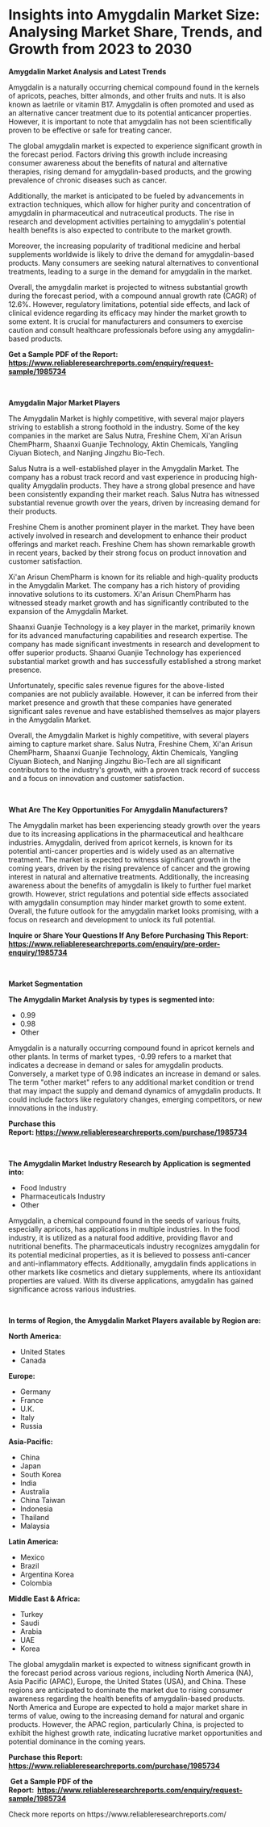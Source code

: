 <p><h1>Insights into Amygdalin Market Size: Analysing Market Share, Trends, and Growth from 2023 to 2030</h1></p><p><strong>Amygdalin Market Analysis and Latest Trends</strong></p>
<p><p>Amygdalin is a naturally occurring chemical compound found in the kernels of apricots, peaches, bitter almonds, and other fruits and nuts. It is also known as laetrile or vitamin B17. Amygdalin is often promoted and used as an alternative cancer treatment due to its potential anticancer properties. However, it is important to note that amygdalin has not been scientifically proven to be effective or safe for treating cancer.</p><p>The global amygdalin market is expected to experience significant growth in the forecast period. Factors driving this growth include increasing consumer awareness about the benefits of natural and alternative therapies, rising demand for amygdalin-based products, and the growing prevalence of chronic diseases such as cancer.</p><p>Additionally, the market is anticipated to be fueled by advancements in extraction techniques, which allow for higher purity and concentration of amygdalin in pharmaceutical and nutraceutical products. The rise in research and development activities pertaining to amygdalin's potential health benefits is also expected to contribute to the market growth.</p><p>Moreover, the increasing popularity of traditional medicine and herbal supplements worldwide is likely to drive the demand for amygdalin-based products. Many consumers are seeking natural alternatives to conventional treatments, leading to a surge in the demand for amygdalin in the market.</p><p>Overall, the amygdalin market is projected to witness substantial growth during the forecast period, with a compound annual growth rate (CAGR) of 12.6%. However, regulatory limitations, potential side effects, and lack of clinical evidence regarding its efficacy may hinder the market growth to some extent. It is crucial for manufacturers and consumers to exercise caution and consult healthcare professionals before using any amygdalin-based products.</p></p>
<p><strong>Get a Sample PDF of the Report:&nbsp; <a href="https://www.reliableresearchreports.com/enquiry/request-sample/1985734">https://www.reliableresearchreports.com/enquiry/request-sample/1985734</a></strong></p>
<p>&nbsp;</p>
<p><strong>Amygdalin Major Market Players</strong></p>
<p><p>The Amygdalin Market is highly competitive, with several major players striving to establish a strong foothold in the industry. Some of the key companies in the market are Salus Nutra, Freshine Chem, Xi'an Arisun ChemPharm, Shaanxi Guanjie Technology, Aktin Chemicals, Yangling Ciyuan Biotech, and Nanjing Jingzhu Bio-Tech.</p><p>Salus Nutra is a well-established player in the Amygdalin Market. The company has a robust track record and vast experience in producing high-quality Amygdalin products. They have a strong global presence and have been consistently expanding their market reach. Salus Nutra has witnessed substantial revenue growth over the years, driven by increasing demand for their products.</p><p>Freshine Chem is another prominent player in the market. They have been actively involved in research and development to enhance their product offerings and market reach. Freshine Chem has shown remarkable growth in recent years, backed by their strong focus on product innovation and customer satisfaction.</p><p>Xi'an Arisun ChemPharm is known for its reliable and high-quality products in the Amygdalin Market. The company has a rich history of providing innovative solutions to its customers. Xi'an Arisun ChemPharm has witnessed steady market growth and has significantly contributed to the expansion of the Amygdalin Market.</p><p>Shaanxi Guanjie Technology is a key player in the market, primarily known for its advanced manufacturing capabilities and research expertise. The company has made significant investments in research and development to offer superior products. Shaanxi Guanjie Technology has experienced substantial market growth and has successfully established a strong market presence.</p><p>Unfortunately, specific sales revenue figures for the above-listed companies are not publicly available. However, it can be inferred from their market presence and growth that these companies have generated significant sales revenue and have established themselves as major players in the Amygdalin Market.</p><p>Overall, the Amygdalin Market is highly competitive, with several players aiming to capture market share. Salus Nutra, Freshine Chem, Xi'an Arisun ChemPharm, Shaanxi Guanjie Technology, Aktin Chemicals, Yangling Ciyuan Biotech, and Nanjing Jingzhu Bio-Tech are all significant contributors to the industry's growth, with a proven track record of success and a focus on innovation and customer satisfaction.</p></p>
<p>&nbsp;</p>
<p><strong>What Are The Key Opportunities For Amygdalin Manufacturers?</strong></p>
<p><p>The Amygdalin market has been experiencing steady growth over the years due to its increasing applications in the pharmaceutical and healthcare industries. Amygdalin, derived from apricot kernels, is known for its potential anti-cancer properties and is widely used as an alternative treatment. The market is expected to witness significant growth in the coming years, driven by the rising prevalence of cancer and the growing interest in natural and alternative treatments. Additionally, the increasing awareness about the benefits of amygdalin is likely to further fuel market growth. However, strict regulations and potential side effects associated with amygdalin consumption may hinder market growth to some extent. Overall, the future outlook for the amygdalin market looks promising, with a focus on research and development to unlock its full potential.</p></p>
<p><strong>Inquire or Share Your Questions If Any Before Purchasing This Report: <a href="https://www.reliableresearchreports.com/enquiry/pre-order-enquiry/1985734">https://www.reliableresearchreports.com/enquiry/pre-order-enquiry/1985734</a></strong></p>
<p>&nbsp;</p>
<p><strong>Market Segmentation</strong></p>
<p><strong>The Amygdalin Market Analysis by types is segmented into:</strong></p>
<p><ul><li>0.99</li><li>0.98</li><li>Other</li></ul></p>
<p><p>Amygdalin is a naturally occurring compound found in apricot kernels and other plants. In terms of market types, -0.99 refers to a market that indicates a decrease in demand or sales for amygdalin products. Conversely, a market type of 0.98 indicates an increase in demand or sales. The term "other market" refers to any additional market condition or trend that may impact the supply and demand dynamics of amygdalin products. It could include factors like regulatory changes, emerging competitors, or new innovations in the industry.</p></p>
<p><strong>Purchase this Report:&nbsp;<a href="https://www.reliableresearchreports.com/purchase/1985734">https://www.reliableresearchreports.com/purchase/1985734</a></strong></p>
<p>&nbsp;</p>
<p><strong>The Amygdalin Market Industry Research by Application is segmented into:</strong></p>
<p><ul><li>Food Industry</li><li>Pharmaceuticals Industry</li><li>Other</li></ul></p>
<p><p>Amygdalin, a chemical compound found in the seeds of various fruits, especially apricots, has applications in multiple industries. In the food industry, it is utilized as a natural food additive, providing flavor and nutritional benefits. The pharmaceuticals industry recognizes amygdalin for its potential medicinal properties, as it is believed to possess anti-cancer and anti-inflammatory effects. Additionally, amygdalin finds applications in other markets like cosmetics and dietary supplements, where its antioxidant properties are valued. With its diverse applications, amygdalin has gained significance across various industries.</p></p>
<p>&nbsp;</p>
<p><strong>In terms of Region, the Amygdalin Market Players available by Region are:</strong></p>
<p>
    <p> <strong> North America: </strong>
        <ul>
            <li>United States</li>
            <li>Canada</li>
        </ul>
        </p> 
    <p> <strong> Europe: </strong>
        <ul>
            <li>Germany</li>
            <li>France</li>
            <li>U.K.</li>
            <li>Italy</li>
            <li>Russia</li>
        </ul>
        </p> 
    <p> <strong> Asia-Pacific: </strong>
        <ul>
            <li>China</li>
            <li>Japan</li>
            <li>South Korea</li>
            <li>India</li>
            <li>Australia</li>
            <li>China Taiwan</li>
            <li>Indonesia</li>
            <li>Thailand</li>
            <li>Malaysia</li>
        </ul>
        </p> 
    <p> <strong> Latin America: </strong>
        <ul>
            <li>Mexico</li>
            <li>Brazil</li>
            <li>Argentina Korea</li>
            <li>Colombia</li>
        </ul>
        </p> 
    <p> <strong> Middle East & Africa: </strong>
        <ul>
            <li>Turkey</li>
            <li>Saudi</li>
            <li>Arabia</li>
            <li>UAE</li>
            <li>Korea</li>
        </ul>
    </p>
    </p>
<p><p>The global amygdalin market is expected to witness significant growth in the forecast period across various regions, including North America (NA), Asia Pacific (APAC), Europe, the United States (USA), and China. These regions are anticipated to dominate the market due to rising consumer awareness regarding the health benefits of amygdalin-based products. North America and Europe are expected to hold a major market share in terms of value, owing to the increasing demand for natural and organic products. However, the APAC region, particularly China, is projected to exhibit the highest growth rate, indicating lucrative market opportunities and potential dominance in the coming years.</p></p>
<p><strong>Purchase this Report: <a href="https://www.reliableresearchreports.com/purchase/1985734">https://www.reliableresearchreports.com/purchase/1985734</a></strong></p>
<p>&nbsp;<strong>Get a Sample PDF of the Report:&nbsp;&nbsp;<a href="https://www.reliableresearchreports.com/enquiry/request-sample/1985734">https://www.reliableresearchreports.com/enquiry/request-sample/1985734</a></strong></p>
<p><strong></strong></p>
<p>Check more reports on https://www.reliableresearchreports.com/</p>